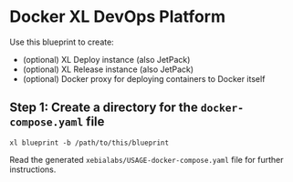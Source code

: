 # Docker XL DevOps Platform

Use this blueprint to create:
* (optional) XL Deploy instance (also JetPack)
* (optional) XL Release instance (also JetPack)
* (optional) Docker proxy for deploying containers to Docker itself

## Step 1: Create a directory for the `docker-compose.yaml` file

```plain
xl blueprint -b /path/to/this/blueprint
```

Read the generated `xebialabs/USAGE-docker-compose.yaml` file for further instructions.
